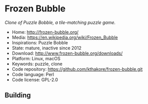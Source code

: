 # Frozen Bubble

_Clone of Puzzle Bobble, a tile-matching puzzle game._

- Home: http://frozen-bubble.org/
- Media: https://en.wikipedia.org/wiki/Frozen_Bubble
- Inspirations: Puzzle Bobble
- State: mature, inactive since 2012
- Download: http://www.frozen-bubble.org/downloads/
- Platform: Linux, macOS
- Keywords: puzzle, clone
- Code repository: https://github.com/kthakore/frozen-bubble.git
- Code language: Perl
- Code license: GPL-2.0

## Building
